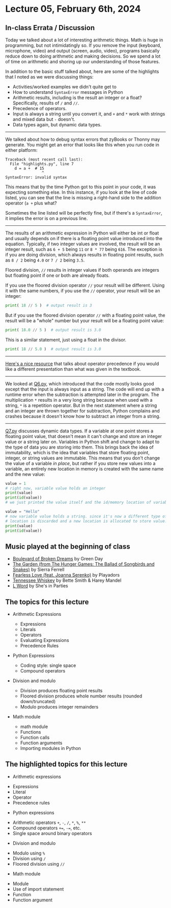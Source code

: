 # Lecture 05, February 6th, 2024

## In-class Errata / Discussion

Today we talked about a lot of interesting arithmetic things. Math is huge in programming, but not intimidatingly so. If you remove the input (keyboard, microphone, video) and output (screen, audio, video), programs basically reduce down to doing arithmetic and making decisions. So we spend a lot of time on arithmetic and shoring up our understanding of those features.

In addition to the basic stuff talked about, here are some of the highlights that I noted as we were discussing things:

* Activities/worked examples we didn't quite get to
* How to understand `SyntaxError` messages in Python
* Arithmetic results, including is the result an integer or a float? Specifically, results of `/` and `//`.
* Precedence of operators.
* Input is always a string until you convert it, and `+` and `*` work with strings and mixed data but `-` doesn't.
* Data types again, but dynamic data types.

----

We talked about how to debug syntax errors that zyBooks or Thonny may generate. You might get an error that looks like this when you run code in either platform:

```unix
Traceback (most recent call last):
  File "highlights.py", line 7
    d = a +  # 15
                ^
SyntaxError: invalid syntax
```

This means that by the time Python got to this point in your code, it was expecting something else.  In this instance, if you look at the line of code listed, you can see that the line is missing a right-hand side to the addition operator (`a +` plus what?

Sometimes the line listed will be perfectly fine, but if there's a `SyntaxError`, it implies the error is on a previous line.

----

The results of an arithmetic expression in Python will either be int or float and usually depends on if there is a floating point value introduced into the equation. Typically, if two integer values are involved, the result will be an integer result, such as `6 + 5` being `11` or `8 * 77` being `616`.  The exception is if you are doing division, which always results in floating point results, such as `8 / 2` being `4.0` or `7 / 2` being `3.5`.

Floored division, `//` results in integer values if both operands are integers but floating point if one or both are already floats.

If you use the floored division operator `//` your result will be different. Using it with the same numbers, if you use the `//` operator, your result will be an integer:

```python
print( 18 // 5 )  # output result is 3
```

But if you use the floored division operator `//` with a floating point value, the result will be a "whole" number but your result will be a floating point value:

```python
print( 18.0 // 5 )  # output result is 3.0
```

This is a similar statement, just using a float in the divisor.

```python
print( 18 // 5.0 )  # output result is 3.0
```

----

[Here's a nice resource](https://www.programiz.com/python-programming/precedence-associativity) that talks about operator precedence if you would like a different presentation than what was given in the textbook.

----
We looked at [Q6.py](Q6.py), which introduced that the code mostly looks good except that the input is always input as a string. The code will end up with a runtime error when the subtraction is attempted later in the program.  The multiplication `*` results in a very long string because when used with a string, `*` is a repetition operator.  But in the next statement where a string and an integer are thrown together for subtraction, Python complains and crashes because it doesn't know how to subtract an integer from a string.

----

[Q7.py](Q7.py) discusses dynamic data types. If a variable at one point stores a floating point value, that doesn't mean it can't change and store an integer value or a string later on.  Variables in Python shift and change to adapt to the type of data you are storing into them.  This brings back the idea of immutability, which is the idea that variables  that store floating point, integer, or string values are immutable. This means that you don't change the value of a variable _in place_, but rather if you store new values into a variable, an entirely new location in memory is created with the same name and the new value:

```python
value = 1
# right now, variable value holds an integer
print(value)
print(id(value))
# we just printed the value itself and the id/memory location of variable value

value = "Hello"
# now variable value holds a string. since it's now a different type of data, the old
# location is discarded and a new location is allocated to store value.
print(value)
print(id(value))
```

## Music played at the beginning of class

* [Boulevard of Broken Dreams](https://www.youtube.com/watch?v=Soa3gO7tL-c) by Green Day
* [The Garden (from The Hunger Games: The Ballad of Songbirds and Snakes)](https://www.youtube.com/watch?v=Ry-HYpliGOY) by Sierra Ferrell
* [Fearless Love (feat. Joanna Serenko)](https://www.youtube.com/watch?v=fB93Dj004jQ) by Playadors
* [Tennessee Whiskey](https://www.youtube.com/watch?v=WeeSyzontxY) by Bette Smith & Harey Mandel
* [L Word](https://www.youtube.com/watch?v=MQYoUwkxUKA) by She's in Parties


## The topics for this lecture

* Arithmetic Expressions
  - Expressions
  - Literals
  - Operators
  - Evaluating Expressions
  - Precedence Rules
* Python Expressions
  - Coding style: single space
  - Compound operators

* Division and modulo
  - Division produces floating point results
  - Floored division produces whole number results (rounded down/truncated)
  - Modulo produces integer remainders
* Math module
  - math module
  - Functions
  - Function calls
  - Function arguments
  - Importing modules in Python

## The highlighted topics for this lecture

* Arithmetic expressions
 - Expressions
 - Literal
 - Operator
 - Precedence rules
* Python expressions
 - Arithmetic operators `+`, `-`, `/`, `*`, `%`, `**`
 - Compound operators `+=`, `-=`, etc.
 - Single space around binary operators

* Division and modulo
 - Modulo using `%`
 - Division using `/`
 - Floored division using `//`
* Math module
 - Module
 - Use of import statement
 - Function
 - Function argument

